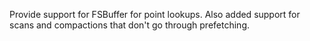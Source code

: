 Provide support for FSBuffer for point lookups. Also added support for scans and compactions that don't go through prefetching.
